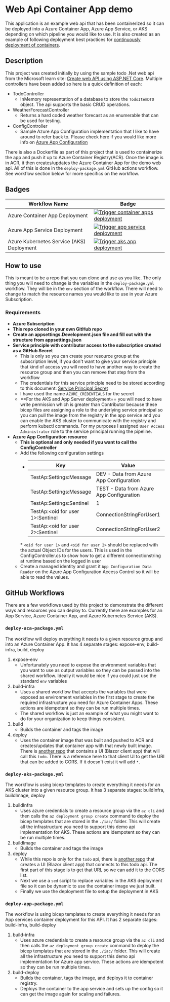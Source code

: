 

# Web Api Container App demo

This application is an example web api that has been containerized so it can be deployed into a Azure Container App, Azure App Service, or AKS depending on which pipeline you would like to use.  It is also created as an example of following deployment best practices for [continuously deployment of containers](https://learn.microsoft.com/en-us/azure/app-service/deploy-best-practices#continuously-deploy-containers).

## Description

This project was created initially by using the sample todo .Net web api from the Microsoft learn site:  [Create web API using ASP.NET Core](https://learn.microsoft.com/en-us/aspnet/core/tutorials/first-web-api?view=aspnetcore-6.0&tabs=visual-studio-code).  Multiple controllers have been added so here is a quick definition of each:
- TodoController
  - InMemory representation of a database to store the `TodoItemDTO` object.  The api supports the basic CRUD operations.
- WeatherForecastController
  - Returns a hard coded weather forecast as an enumerable that can be used for testing.
- ConfigController
  - Sample Azure App Configuration implementation that I like to have around to refer back to.  Please check here if you would like more info on [Azure App Configuration](https://learn.microsoft.com/en-us/azure/azure-app-configuration/overview)

There is also a Dockerfile as part of this project that is used to containerize the app and push it up to Azure Container Registry(ACR).  Once the image is in ACR, it then creates/updates the Azure Container App for the demo web api.  All of this is done in the `deploy-package.yml` GitHub actions workflow.  See workflow section below for more specifics on the workflow.

## Badges

| Workflow Name     | Badge |
| ----------- | ----------- |
| Azure Container App Deployment | [![Trigger container apps deployment](https://github.com/anotherRedbeard/web-api-demo-container/actions/workflows/deploy-aca-package.yml/badge.svg?branch=main)](https://github.com/anotherRedbeard/web-api-demo-container/actions/workflows/deploy-aca-package.yml) |
| Azure App Service Deployment | [![Trigger app service deployment](https://github.com/anotherRedbeard/web-api-demo-container/actions/workflows/deploy-app-service.yml/badge.svg)](https://github.com/anotherRedbeard/web-api-demo-container/actions/workflows/deploy-app-service.yml) |
| Azure Kubernetes Service (AKS) Deployment   | [![Trigger aks app deployment](https://github.com/anotherRedbeard/web-api-demo-container/actions/workflows/deploy-aks-package.yaml/badge.svg)](https://github.com/anotherRedbeard/web-api-demo-container/actions/workflows/deploy-aks-package.yaml)        |

## How to use

This is meant to be a repo that you can clone and use as you like.  The only thing you will need to change is the variables in the `deploy-package.yml` workflow.  They will be in the `env` section of the workflow.  There will need to change to match the resource names you would like to use in your Azure Subscription.

### Requirements

- **Azure Subscription**
- **This repo cloned in your own GitHub repo**
- **Create an appsettings.Development.json file and fill out with the structure from appsettings.json**
- **Service principle with contributor access to the subscription created as a GitHub Secret**
  - This is only so you can create your resource group at the subscription level, if you don't want to give your service principle that kind of access you will need to have another way to create the resource group and then you can remove that step from the workflow
  - The credentials for this service principle need to be stored according to this document:  [Service Principal Secret](https://learn.microsoft.com/en-us/azure/developer/github/connect-from-azure?tabs=azure-portal%2Clinux#use-the-azure-login-action-with-a-service-principal-secret)
  - I have used the name `AZURE_CREDENTIALS` for the secret
  - ==For the AKS and App Server deployment== you will need to have write permission which is greater than Contributor because these bicep files are assigning a role to the underlying service principal so you can pull the image from the registry in the app service and you can enable the AKS cluster to communicate with the registry and perform kubectl commands.  For my purposes I assigned `User Access Administrator` role to the service principal running the pipeline.
- **Azure App Configuration resource**
  - **This is optional and only needed if you want to call the ConfigController**
  - Add the following configuration settings
    - | Key     | Value | Label |
        | ----------- | ----------- | -- |
        |TestAp:Settings:Message|DEV - Data from Azure App Configuration | dev |
        |TestAp:Settings:Message|TEST - Data from Azure App Configuration | test |
        |TestAp:Settings:Sentinel|1 |  |
        |TestAp:<oid for user 1>:Sentinel|ConnectionStringForUser1 |  |
        |TestAp:<oid for user 2>:Sentinel|ConnectionStringForUser2 |  |
    \* `<oid for user 1>` and `<oid for user 2>` should be replaced with the actual Object IDs for the users. This is used in the ConfigController.cs to show how to get a different connectionstring at runtime based on the logged in user
  - Create a managed identity and grant it `App Configuration Data Reader` on the Azure App Configuration Access Control so it will be able to read the values.

## GitHub Workflows

There are a few workflows used by this project to demonstrate the different ways and resources you can deploy to.  Currently there are examples for an App Service, Azure Container App, and Azure Kubernetes Service (AKS).

### `deploy-aca-package.yml`

The workflow will deploy everything it needs to a given resource group and into an Azure Container App.  It has 4 separate stages: expose-env, build-infra, build, deploy

1. expose-env
    - Unfortunately you need to expose the environment variables that you want to use as output variables so they can be passed into the shared workflow. Ideally it would be nice if you could just use the standard `env` variables
2. build-infra
    - Uses a shared workflow that accepts the variables that were exposed as environment variables in the first stage to create the required infrastructure you need for Azure Container Apps.  These actions are idempotent so they can be run multiple times.
    - The shared workflow is just an example of what you might want to do for your organization to keep things consistent.
3. build
    - Builds the container and tags the image
4. deploy
    - Uses the container image that was built and pushed to ACR and creates/updates that container app with that newly built image. There is [another repo](https://github.com/anotherRedbeard/blazor-demo-container) that contains a UI (Blazor client app) that will call this `todo`.  There is a reference here to that client UI to get the URI that can be added to CORS. If it doesn't exist it will add `*`.

### `deploy-aks-package.yml`

The workflow is using bicep templates to create everything it needs for an AKS cluster into a given resource group.  It has 3 separate stages: buildInfra, buildImage, deploy

1. buildInfra
    - Uses azure credentials to create a resource group via the `az cli` and then calls the `az deployment group create` command to deploy the bicep templates that are stored in the `./iac/` folder.  This will create all the infrastructure you need to support this demo api implementation for AKS.  These actions are idempotent so they can be run multiple times.
2. buildImage
    - Builds the container and tags the image
3. deploy
    - While this repo is only for the `todo` api, there is [another repo](https://github.com/anotherRedbeard/blazor-demo-container) that creates a UI (Blazor client app) that connects to this todo api. The first part of this stage is to get that URL so we can add it to the CORS list.
    - Next we use a `sed` script to replace variables in the AKS deployment file so it can be dynamic to use the container image we just built.
    - Finally we use the deployment file to setup the deployment in AKS

### `deploy-app-package.yml`

The workflow is using bicep templates to create everything it needs for an App services container deployment for this API. It has 2 separate stages: build-infra, build-deploy

1. build-infra
    - Uses azure credentials to create a resource group via the `az cli` and then calls the `az deployment group create` command to deploy the bicep templates that are stored in the `./iac/` folder.  This will create all the infrastructure you need to support this demo api implementation for Azure app service.  These actions are idempotent so they can be run multiple times.
2. build-deploy
    - Builds the container, tags the image, and deploys it to container registry.
    - Deploys the container to the app service and sets up the config so it can get the image again for scaling and failures.
